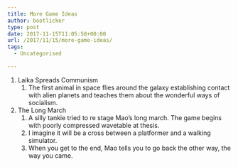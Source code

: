 ```yaml
---
title: More Game Ideas
author: bootlicker
type: post
date: 2017-11-15T11:05:58+00:00
url: /2017/11/15/more-game-ideas/
tags:
  - Uncategorised

---
```

  1. Laika Spreads Communism 
      1. The first animal in space flies around the galaxy establishing contact with alien planets and teaches them about the wonderful ways of socialism.
  2. The Long March 
      1. A silly tankie tried to re stage Mao&#8217;s long march. The game begins with poorly compressed wavetable at thesis.
      2. I imagine it will be a cross between a platformer and a walking simulator.
      3. When you get to the end, Mao tells you to go back the other way, the way you came.
